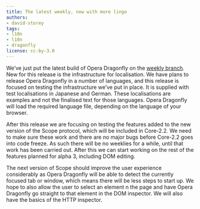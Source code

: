 ```yaml
---
title: The latest weekly, now with more lingo
authors:
- david-storey
tags:
- l10n
- l10n
- dragonfly
license: cc-by-3.0
---
```


<p>We’ve just put the latest build of Opera Dragonfly on the <a href="https://dragonfly.opera.com/app/weekly">weekly branch</a>.  New for this release is the infrastructure for localisation.  We have plans to release Opera Dragonfly in a number of languages, and this release is focused on testing the infrastructure we’ve put in place.  It is supplied with test localisations in Japanese and German.  These localisations are examples and not the finalised text for those languages. Opera Dragonfly will load the required language file, depending on the language of your browser.</p>

<p>After this release we are focusing on testing the features added to the new version of the Scope protocol, which will be included in Core-2.2.  We need to make sure these work and there are no major bugs before Core-2.2 goes into code freeze.  As such there will be no weeklies for a while, until that work has been carried out.  After this we can start working on the rest of the features planned for alpha 3, including DOM editing.</p>

<p>The next version of Scope should improve the user experience considerably as Opera Dragonfly will be able to detect the currently focused tab or window, which means there will be less steps to start up.  We hope to also allow the user to select an element n the page and have Opera Dragonfly go straight to that element in the DOM inspector. We will also have the basics of the HTTP inspector.</p>

